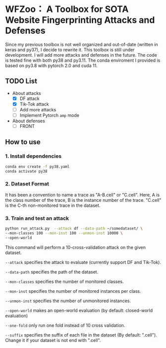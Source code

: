 # WFZoo： A Toolbox for SOTA Website Fingerprinting Attacks and Defenses
Since my previous toolbox is not well organized and out-of-date (written in keras and py37), I decide to rewrite it. This toolbox is still under development. I will add more attacks and defenses in the future.
The code is tested fine with both py38 and py3.11. The conda enviroment I provided is based on py3.8 with pytorch 2.0 and cuda 11.

## TODO List
- About attacks
    - [x] DF attack
    - [x] Tik-Tok attack
    - [ ] Add more attacks
    - [ ] Implement Pytorch ``amp`` mode
- About defenses
    - [ ] FRONT

## How to use
### 1. Install dependencies

```bash
conda env create -f py38.yaml
conda activate py38
```

### 2. Dataset Format
It has been a convention to name a trace as "A-B.cell" or "C.cell". 
Here, A is the class number of the trace, B is the instance number of the trace. 
"C.cell" is the C-th non-monitored trace in the dataset.

### 3. Train and test an attack
```bash
python run_attack.py  --attack df --data-path ~/somedataset/ \
--mon-classes 100 --mon-inst 100 --unmon-inst 10000 \
--open-world
```
This command will perform a 10-cross-validation attack on the given dataset. 

``--attack`` specifies the attack to evaluate (currently support DF and Tik-Tok).

``--data-path`` specifies the path of the dataset.

``--mon-classes`` specifies the number of monitored classes.

``--mon-inst`` specifies the number of monitored instances per class.

``--unmon-inst`` specifies the number of unmonitored instances.

``--open-world`` makes an open-world evaluation (by default: closed-world evaluation)

``--one-fold`` only run one fold instead of 10 cross validation.

``--suffix`` specifies the suffix of each file in the dataset (By default: ".cell"). 
Change it if your dataset is not end with ".cell".

